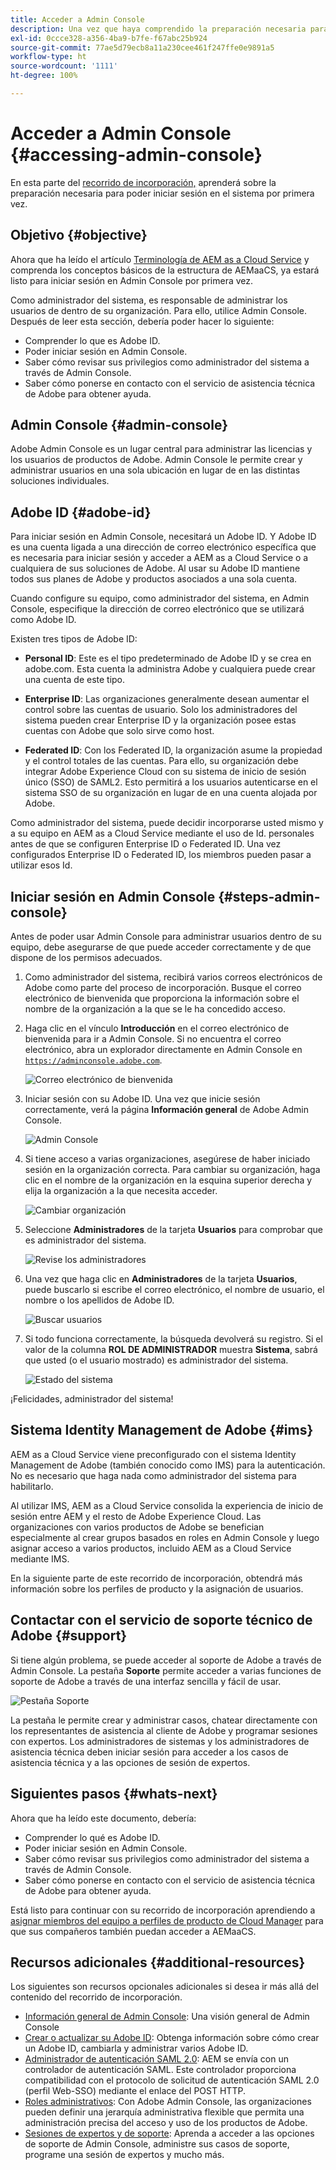 ```yaml
---
title: Acceder a Admin Console
description: Una vez que haya comprendido la preparación necesaria para la incorporación y los conceptos básicos de la estructura de AEMaaCS, ya puede iniciar sesión en Admin Console por primera vez.
exl-id: 0ccce328-a356-4ba9-b7fe-f67abc25b924
source-git-commit: 77ae5d79ecb8a11a230cee461f247ffe0e9891a5
workflow-type: ht
source-wordcount: '1111'
ht-degree: 100%

---
```


# Acceder a Admin Console {#accessing-admin-console}

En esta parte del [recorrido de incorporación,](overview.md) aprenderá sobre la preparación necesaria para poder iniciar sesión en el sistema por primera vez.

## Objetivo {#objective}

Ahora que ha leído el artículo [Terminología de AEM as a Cloud Service](terminology.md) y comprenda los conceptos básicos de la estructura de AEMaaCS, ya estará listo para iniciar sesión en Admin Console por primera vez.

Como administrador del sistema, es responsable de administrar los usuarios de dentro de su organización. Para ello, utilice Admin Console. Después de leer esta sección, debería poder hacer lo siguiente:

* Comprender lo que es Adobe ID.
* Poder iniciar sesión en Admin Console.
* Saber cómo revisar sus privilegios como administrador del sistema a través de Admin Console.
* Saber cómo ponerse en contacto con el servicio de asistencia técnica de Adobe para obtener ayuda.

## Admin Console {#admin-console}

Adobe Admin Console es un lugar central para administrar las licencias y los usuarios de productos de Adobe. Admin Console le permite crear y administrar usuarios en una sola ubicación en lugar de en las distintas soluciones individuales.

## Adobe ID {#adobe-id}

Para iniciar sesión en Admin Console, necesitará un Adobe ID. Y Adobe ID es una cuenta ligada a una dirección de correo electrónico específica que es necesaria para iniciar sesión y acceder a AEM as a Cloud Service o a cualquiera de sus soluciones de Adobe. Al usar su Adobe ID mantiene todos sus planes de Adobe y productos asociados a una sola cuenta.

Cuando configure su equipo, como administrador del sistema, en Admin Console, especifique la dirección de correo electrónico que se utilizará como Adobe ID.

Existen tres tipos de Adobe ID:

* **Personal ID**: Este es el tipo predeterminado de Adobe ID y se crea en adobe.com. Esta cuenta la administra Adobe y cualquiera puede crear una cuenta de este tipo.

* **Enterprise ID**: Las organizaciones generalmente desean aumentar el control sobre las cuentas de usuario. Solo los administradores del sistema pueden crear Enterprise ID y la organización posee estas cuentas con Adobe que solo sirve como host.

* **Federated ID**: Con los Federated ID, la organización asume la propiedad y el control totales de las cuentas. Para ello, su organización debe integrar Adobe Experience Cloud con su sistema de inicio de sesión único (SSO) de SAML2. Esto permitirá a los usuarios autenticarse en el sistema SSO de su organización en lugar de en una cuenta alojada por Adobe.

Como administrador del sistema, puede decidir incorporarse usted mismo y a su equipo en AEM as a Cloud Service mediante el uso de Id. personales antes de que se configuren Enterprise ID o Federated ID. Una vez configurados Enterprise ID o Federated ID, los miembros pueden pasar a utilizar esos Id.

## Iniciar sesión en Admin Console {#steps-admin-console}

Antes de poder usar Admin Console para administrar usuarios dentro de su equipo, debe asegurarse de que puede acceder correctamente y de que dispone de los permisos adecuados.

1. Como administrador del sistema, recibirá varios correos electrónicos de Adobe como parte del proceso de incorporación. Busque el correo electrónico de bienvenida que proporciona la información sobre el nombre de la organización a la que se le ha concedido acceso.

1. Haga clic en el vínculo **Introducción** en el correo electrónico de bienvenida para ir a Admin Console. Si no encuentra el correo electrónico, abra un explorador directamente en Admin Console en [`https://adminconsole.adobe.com`](https://adminconsole.adobe.com).

   ![Correo electrónico de bienvenida](/help/journey-onboarding/assets/get-started-email.png)

1. Iniciar sesión con su Adobe ID. Una vez que inicie sesión correctamente, verá la página **Información general** de Adobe Admin Console.

   ![Admin Console](/help/journey-onboarding/assets/get-started1.png)

1. Si tiene acceso a varias organizaciones, asegúrese de haber iniciado sesión en la organización correcta. Para cambiar su organización, haga clic en el nombre de la organización en la esquina superior derecha y elija la organización a la que necesita acceder.

   ![Cambiar organización](/help/journey-onboarding/assets/admin-console-orgswitch.png)

1. Seleccione **Administradores** de la tarjeta **Usuarios** para comprobar que es administrador del sistema.

   ![Revise los administradores](/help/journey-onboarding/assets/get-started2.png)

1. Una vez que haga clic en **Administradores** de la tarjeta **Usuarios**, puede buscarlo si escribe el correo electrónico, el nombre de usuario, el nombre o los apellidos de Adobe ID.

   ![Buscar usuarios](/help/journey-onboarding/assets/get-started3.png)

1. Si todo funciona correctamente, la búsqueda devolverá su registro. Si el valor de la columna **ROL DE ADMINISTRADOR** muestra **Sistema**, sabrá que usted (o el usuario mostrado) es administrador del sistema.

   ![Estado del sistema](/help/journey-onboarding/assets/get-started4.png)

¡Felicidades, administrador del sistema!

## Sistema Identity Management de Adobe {#ims}

AEM as a Cloud Service viene preconfigurado con el sistema Identity Management de Adobe (también conocido como IMS) para la autenticación. No es necesario que haga nada como administrador del sistema para habilitarlo.

Al utilizar IMS, AEM as a Cloud Service consolida la experiencia de inicio de sesión entre AEM y el resto de Adobe Experience Cloud. Las organizaciones con varios productos de Adobe se benefician especialmente al crear grupos basados en roles en Admin Console y luego asignar acceso a varios productos, incluido AEM as a Cloud Service mediante IMS.

En la siguiente parte de este recorrido de incorporación, obtendrá más información sobre los perfiles de producto y la asignación de usuarios.

## Contactar con el servicio de soporte técnico de Adobe {#support}

Si tiene algún problema, se puede acceder al soporte de Adobe a través de Admin Console. La pestaña **Soporte** permite acceder a varias funciones de soporte de Adobe a través de una interfaz sencilla y fácil de usar.

![Pestaña Soporte](/help/journey-onboarding/assets/support-menu.png)

La pestaña le permite crear y administrar casos, chatear directamente con los representantes de asistencia al cliente de Adobe y programar sesiones con expertos. Los administradores de sistemas y los administradores de asistencia técnica deben iniciar sesión para acceder a los casos de asistencia técnica y a las opciones de sesión de expertos.

## Siguientes pasos {#whats-next}

Ahora que ha leído este documento, debería:

* Comprender lo qué es Adobe ID.
* Poder iniciar sesión en Admin Console.
* Saber cómo revisar sus privilegios como administrador del sistema a través de Admin Console.
* Saber cómo ponerse en contacto con el servicio de asistencia técnica de Adobe para obtener ayuda.

Está listo para continuar con su recorrido de incorporación aprendiendo a [asignar miembros del equipo a perfiles de producto de Cloud Manager](assign-profiles-cloud-manager.md) para que sus compañeros también puedan acceder a AEMaaCS.

## Recursos adicionales {#additional-resources}

Los siguientes son recursos opcionales adicionales si desea ir más allá del contenido del recorrido de incorporación.

* [Información general de Admin Console](https://helpx.adobe.com/es/enterprise/using/admin-console.html): Una visión general de Admin Console
* [Crear o actualizar su Adobe ID](https://helpx.adobe.com/es/manage-account/using/create-update-adobe-id.html#HowtocreateorupdateyourAdobeID): Obtenga información sobre cómo crear un Adobe ID, cambiarla y administrar varios Adobe ID.
* [Administrador de autenticación SAML 2.0](https://experienceleague.adobe.com/docs/experience-manager-65/administering/security/saml-2-0-authenticationhandler.html?lang=es): AEM se envía con un controlador de autenticación SAML. Este controlador proporciona compatibilidad con el protocolo de solicitud de autenticación SAML 2.0 (perfil Web-SSO) mediante el enlace del POST HTTP.
* [Roles administrativos](https://helpx.adobe.com/es/enterprise/using/admin-roles.ug.html): Con Adobe Admin Console, las organizaciones pueden definir una jerarquía administrativa flexible que permita una administración precisa del acceso y uso de los productos de Adobe.
* [Sesiones de expertos y de soporte](https://helpx.adobe.com/es/enterprise/admin-guide.html/enterprise/using/support-for-experience-cloud.ug.html): Aprenda a acceder a las opciones de soporte de Admin Console, administre sus casos de soporte, programe una sesión de expertos y mucho más.
